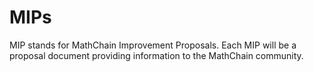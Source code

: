 # MIPs

MIP stands for MathChain Improvement Proposals. Each MIP will be a proposal document providing information to the MathChain community.
